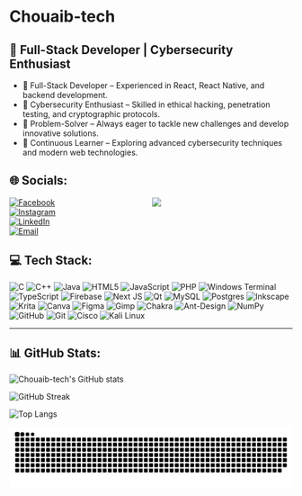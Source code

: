 # Chouaib-tech

## 🚀 Full-Stack Developer | Cybersecurity Enthusiast  
- 🔹 Full-Stack Developer – Experienced in React, React Native, and backend development.  
- 🔹 Cybersecurity Enthusiast – Skilled in ethical hacking, penetration testing, and cryptographic protocols.  
- 🔹 Problem-Solver – Always eager to tackle new challenges and develop innovative solutions.  
- 🔹 Continuous Learner – Exploring advanced cybersecurity techniques and modern web technologies.  



## 🌐 Socials:
<img src="https://user-images.githubusercontent.com/109727844/208532902-bd867df1-88a8-4410-90c4-74d054fd1bc2.gif" width="250px" align="right" />

[![Facebook](https://img.shields.io/badge/Facebook-1877F2?style=for-the-badge&logo=facebook&logoColor=white)](https://web.facebook.com/chouaib.ramoul.9)  
[![Instagram](https://img.shields.io/badge/Instagram-E4405F?style=for-the-badge&logo=instagram&logoColor=white)](https://www.instagram.com/chouaib._.ramoul/)  
[![LinkedIn](https://img.shields.io/badge/LinkedIn-0A66C2?style=for-the-badge&logo=linkedin&logoColor=white)](https://www.linkedin.com/in/chouaib-ramoul-25b488351/)  
[![Email](https://img.shields.io/badge/Email-D14836?style=for-the-badge&logo=gmail&logoColor=white)](mailto:chouaib.boubou2@gmail.com)  



## 💻 Tech Stack:
![C](https://img.shields.io/badge/c-%2300599C.svg?style=for-the-badge&logo=c&logoColor=white) 
![C++](https://img.shields.io/badge/c++-%2300599C.svg?style=for-the-badge&logo=c%2B%2B&logoColor=white) 
![Java](https://img.shields.io/badge/java-%23ED8B00.svg?style=for-the-badge&logo=openjdk&logoColor=white) 
![HTML5](https://img.shields.io/badge/html5-%23E34F26.svg?style=for-the-badge&logo=html5&logoColor=white) 
![JavaScript](https://img.shields.io/badge/javascript-%23323330.svg?style=for-the-badge&logo=javascript&logoColor=%23F7DF1E) 
![PHP](https://img.shields.io/badge/php-%23777BB4.svg?style=for-the-badge&logo=php&logoColor=white) 
![Windows Terminal](https://img.shields.io/badge/Windows%20Terminal-%234D4D4D.svg?style=for-the-badge&logo=windows-terminal&logoColor=white) 
![TypeScript](https://img.shields.io/badge/typescript-%23007ACC.svg?style=for-the-badge&logo=typescript&logoColor=white) 
![Firebase](https://img.shields.io/badge/firebase-%23039BE5.svg?style=for-the-badge&logo=firebase) 
![Next JS](https://img.shields.io/badge/Next-black?style=for-the-badge&logo=next.js&logoColor=white) 
![Qt](https://img.shields.io/badge/Qt-%23217346.svg?style=for-the-badge&logo=Qt&logoColor=white) 
![MySQL](https://img.shields.io/badge/mysql-4479A1.svg?style=for-the-badge&logo=mysql&logoColor=white) 
![Postgres](https://img.shields.io/badge/postgres-%23316192.svg?style=for-the-badge&logo=postgresql&logoColor=white) 
![Inkscape](https://img.shields.io/badge/Inkscape-e0e0e0?style=for-the-badge&logo=inkscape&logoColor=080A13) 
![Krita](https://img.shields.io/badge/Krita-203759?style=for-the-badge&logo=krita&logoColor=EEF37B) 
![Canva](https://img.shields.io/badge/Canva-%2300C4CC.svg?style=for-the-badge&logo=Canva&logoColor=white) 
![Figma](https://img.shields.io/badge/figma-%23F24E1E.svg?style=for-the-badge&logo=figma&logoColor=white) 
![Gimp](https://img.shields.io/badge/Gimp-657D8B?style=for-the-badge&logo=gimp&logoColor=FFFFFF) 
![Chakra](https://img.shields.io/badge/chakra-%234ED1C5.svg?style=for-the-badge&logo=chakraui&logoColor=white) 
![Ant-Design](https://img.shields.io/badge/-AntDesign-%230170FE?style=for-the-badge&logo=ant-design&logoColor=white) 
![NumPy](https://img.shields.io/badge/numpy-%23013243.svg?style=for-the-badge&logo=numpy&logoColor=white) 
![GitHub](https://img.shields.io/badge/github-%23121011.svg?style=for-the-badge&logo=github&logoColor=white) 
![Git](https://img.shields.io/badge/git-%23F05033.svg?style=for-the-badge&logo=git&logoColor=white) 
![Cisco](https://img.shields.io/badge/cisco-%23049fd9.svg?style=for-the-badge&logo=cisco&logoColor=black) 
![Kali Linux](https://img.shields.io/badge/Kali_Linux-%23555756.svg?style=for-the-badge&logo=kali-linux&logoColor=white)

---

## 📊 GitHub Stats:

![Chouaib-tech's GitHub stats](https://github-readme-stats.vercel.app/api?username=Chouaib-tech&show_icons=true&theme=radical)

![GitHub Streak](https://streak-stats.demolab.com/?user=Chouaib-tech&theme=radical)

![Top Langs](https://github-readme-stats.vercel.app/api/top-langs/?username=Chouaib-tech&layout=compact&theme=radical)

![](https://github.com/platane/snk/raw/output/github-contribution-grid-snake.svg)
